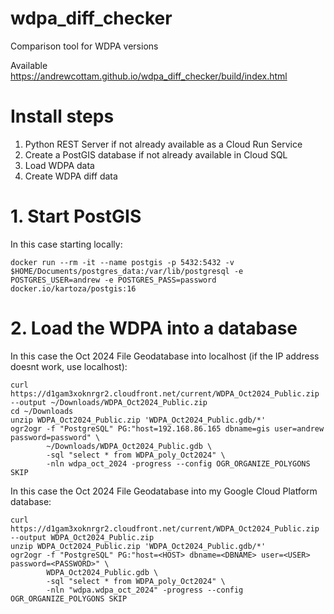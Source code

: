 # wdpa_diff_checker
Comparison tool for WDPA versions

Available https://andrewcottam.github.io/wdpa_diff_checker/build/index.html

# Install steps
1. Python REST Server if not already available as a Cloud Run Service
2. Create a PostGIS database if not already available in Cloud SQL
3. Load WDPA data
4. Create WDPA diff data

# 1. Start PostGIS
In this case starting locally:
```
docker run --rm -it --name postgis -p 5432:5432 -v $HOME/Documents/postgres_data:/var/lib/postgresql -e POSTGRES_USER=andrew -e POSTGRES_PASS=password docker.io/kartoza/postgis:16
```

# 2. Load the WDPA into a database
In this case the Oct 2024 File Geodatabase into localhost (if the IP address doesnt work, use localhost): 
```
curl https://d1gam3xoknrgr2.cloudfront.net/current/WDPA_Oct2024_Public.zip --output ~/Downloads/WDPA_Oct2024_Public.zip
cd ~/Downloads
unzip WDPA_Oct2024_Public.zip 'WDPA_Oct2024_Public.gdb/*'
ogr2ogr -f "PostgreSQL" PG:"host=192.168.86.165 dbname=gis user=andrew password=password" \
        ~/Downloads/WDPA_Oct2024_Public.gdb \
        -sql "select * from WDPA_poly_Oct2024" \
        -nln wdpa_oct_2024 -progress --config OGR_ORGANIZE_POLYGONS SKIP
```
In this case the Oct 2024 File Geodatabase into my Google Cloud Platform database:
```
curl https://d1gam3xoknrgr2.cloudfront.net/current/WDPA_Oct2024_Public.zip --output WDPA_Oct2024_Public.zip
unzip WDPA_Oct2024_Public.zip 'WDPA_Oct2024_Public.gdb/*'
ogr2ogr -f "PostgreSQL" PG:"host=<HOST> dbname=<DBNAME> user=<USER> password=<PASSWORD>" \
        WDPA_Oct2024_Public.gdb \
        -sql "select * from WDPA_poly_Oct2024" \
        -nln "wdpa.wdpa_oct_2024" -progress --config OGR_ORGANIZE_POLYGONS SKIP
```

